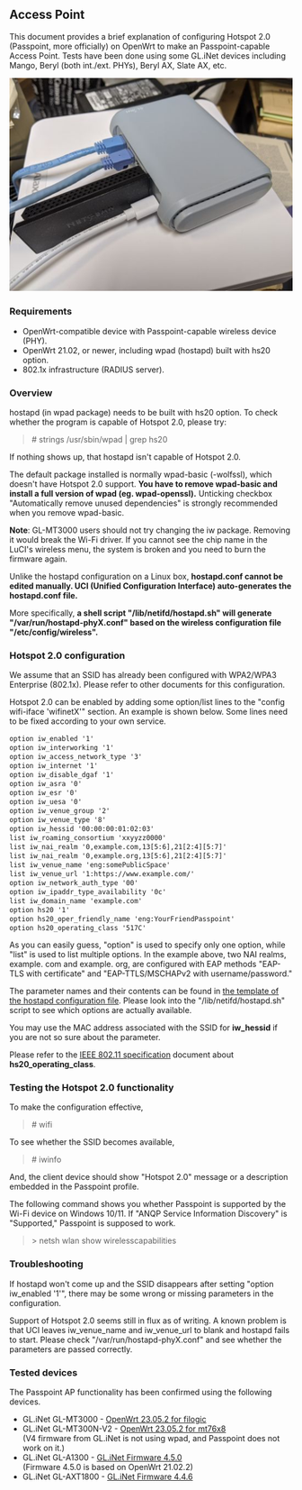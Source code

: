 ## Access Point

This document provides a brief explanation of 
configuring Hotspot 2.0 (Passpoint, more officially)
on OpenWrt to make an Passpoint-capable Access Point.
Tests have been done using some GL.iNet devices
including Mango, Beryl (both int./ext. PHYs),
Beryl AX, Slate AX, etc.

![GL.iNet Beryl & NETGEAR A6210](fig/beryl.jpg "GL.iNet Beryl & NETGEAR A6210")

### Requirements

- OpenWrt-compatible device with Passpoint-capable wireless device (PHY).
- OpenWrt 21.02, or newer, including wpad (hostapd) built with hs20 option.
- 802.1x infrastructure (RADIUS server).

### Overview

hostapd (in wpad package) needs to be built with hs20 option.
To check whether the program is capable of Hotspot 2.0, please try:

> \# strings /usr/sbin/wpad | grep hs20

If nothing shows up, that hostapd isn't capable of Hotspot 2.0.

The default package installed is normally wpad-basic (-wolfssl), 
which doesn't have Hotspot 2.0 support.
**You have to remove wpad-basic and install a full version of wpad
(eg. wpad-openssl).**
Unticking checkbox "Automatically remove unused dependencies" is 
strongly recommended when you remove wpad-basic.

**Note**: GL-MT3000 users should not try changing the iw package.
Removing it would break the Wi-Fi driver. 
If you cannot see the chip name in the LuCI's wireless menu, 
the system is broken and you need to burn the firmware again.

Unlike the hostapd configuration on a Linux box,
**hostapd.conf cannot be edited manually.
UCI (Unified Configuration Interface) auto-generates 
the hostapd.conf file.**

More specifically, **a shell script "/lib/netifd/hostapd.sh" 
will generate "/var/run/hostapd-phyX.conf" 
based on the wireless configuration file "/etc/config/wireless".**


### Hotspot 2.0 configuration
We assume that an SSID has already been configured
with WPA2/WPA3 Enterprise (802.1x).
Please refer to other documents for this configuration.

Hotspot 2.0 can be enabled by adding some option/list lines
to the "config wifi-iface 'wifinetX'" section.
An example is shown below.
Some lines need to be fixed according to your own service.

```
option iw_enabled '1'
option iw_interworking '1'
option iw_access_network_type '3'
option iw_internet '1'
option iw_disable_dgaf '1'
option iw_asra '0'
option iw_esr '0'
option iw_uesa '0'
option iw_venue_group '2'
option iw_venue_type '8'
option iw_hessid '00:00:00:01:02:03'
list iw_roaming_consortium 'xxyyzz0000'
list iw_nai_realm '0,example.com,13[5:6],21[2:4][5:7]'
list iw_nai_realm '0,example.org,13[5:6],21[2:4][5:7]'
list iw_venue_name 'eng:somePublicSpace'
list iw_venue_url '1:https://www.example.com/'
option iw_network_auth_type '00'
option iw_ipaddr_type_availability '0c'
list iw_domain_name 'example.com'
option hs20 '1'
option hs20_oper_friendly_name 'eng:YourFriendPasspoint'
option hs20_operating_class '517C'
```

As you can easily guess, "option" is used to specify only one option, 
while "list" is used to list multiple options.
In the example above, two NAI realms, example. com and
example. org, are configured with EAP methods
"EAP-TLS with certificate" and "EAP-TTLS/MSCHAPv2 with username/password."

The parameter names and their contents can be found
in [the template of the hostapd configuration file](https://w1.fi/cgit/hostap/plain/hostapd/hostapd.conf).
Please look into the "/lib/netifd/hostapd.sh" script
to see which options are actually available.

You may use the MAC address associated with the SSID 
for **iw_hessid** if you are not so sure about the parameter.

Please refer to the
[IEEE 802.11 specification](https://www.ieee802.org/11/) document
about **hs20_operating_class**.


### Testing the Hotspot 2.0 functionality
To make the configuration effective,

> \# wifi

To see whether the SSID becomes available,

> \# iwinfo

And, the client device should show "Hotspot 2.0" message or 
a description embedded in the Passpoint profile.

The following command shows you whether Passpoint is supported
by the Wi-Fi device on Windows 10/11.
If "ANQP Service Information Discovery" is "Supported,"
Passpoint is supposed to work.

> \> netsh wlan show wirelesscapabilities


### Troubleshooting
If hostapd won't come up and the SSID disappears 
after setting "option iw_enabled '1'", 
there may be some wrong or missing parameters in the configuration.

Support of Hotspot 2.0 seems still in flux as of writing. 
A known problem is that UCI leaves iw_venue_name and iw_venue_url
to blank and hostapd fails to start.
Please check "/var/run/hostapd-phyX.conf" 
and see whether the parameters are passed correctly.


### Tested devices
The Passpoint AP functionality has been confirmed
 using the following devices.

- GL.iNet GL-MT3000 - [OpenWrt 23.05.2 for filogic](https://downloads.openwrt.org/releases/23.05.2/targets/mediatek/filogic/)
- GL.iNet GL-MT300N-V2 - [OpenWrt 23.05.2 for mt76x8](https://downloads.openwrt.org/releases/23.05.2/targets/ramips/mt76x8/)  
 (V4 firmware from GL.iNet is not using wpad, and Passpoint does not work on it.)
- GL.iNet GL-A1300 - [GL.iNet Firmware 4.5.0](https://dl.gl-inet.com/router/a1300/)  
 (Firmware 4.5.0 is based on OpenWrt 21.02.2)
- GL.iNet GL-AXT1800 - [GL.iNet Firmware 4.4.6](https://dl.gl-inet.com/router/axt1800/)  
 

